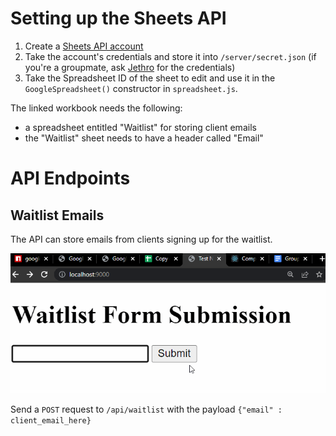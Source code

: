 # Setting up the Sheets API
1. Create a [Sheets API account](https://www.youtube.com/watch?v=UGN6EUi4Yio) 
2. Take the account's credentials and store it into `/server/secret.json` (if you're a groupmate, ask [Jethro](https://github.com/AmGthrow) for the credentials)
3. Take the Spreadsheet ID of the sheet to edit and use it in the `GoogleSpreadsheet()` constructor in `spreadsheet.js`.

The linked workbook needs the following:
- a spreadsheet entitled "Waitlist" for storing client emails
- the "Waitlist" sheet needs to have a header called "Email"

# API Endpoints
## Waitlist Emails
The API can store emails from clients signing up for the waitlist. 

![Example of a client subscribing to waitlist](docs/waitlistAPI.gif)


Send a `POST` request to `/api/waitlist` with the payload `{"email" : client_email_here}`
